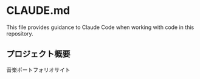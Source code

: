 # CLAUDE.md

This file provides guidance to Claude Code when working with code in this repository.

## プロジェクト概要

音楽ポートフォリオサイト